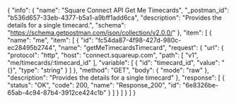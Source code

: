 {
  "info": {
    "name": "Square Connect API Get Me Timecards",
    "_postman_id": "b536d657-33eb-4377-b5a1-a9bff1add6ca",
    "description": "Provides the details for a single timecard.",
    "schema": "https://schema.getpostman.com/json/collection/v2.0.0/"
  },
  "item": [
    {
      "name": "me",
      "item": [
        {
          "id": "fc54da87-4f98-427d-980c-ec28495b2744",
          "name": "getMeTimecardsTimecard",
          "request": {
            "url": {
              "protocol": "http",
              "host": "connect.squareup.com",
              "path": [
                "v1",
                "me/timecards/:timecard_id"
              ],
              "variable": [
                {
                  "id": "timecard_id",
                  "value": "{}",
                  "type": "string"
                }
              ]
            },
            "method": "GET",
            "body": {
              "mode": "raw"
            },
            "description": "Provides the details for a single timecard"
          },
          "response": [
            {
              "status": "OK",
              "code": 200,
              "name": "Response_200",
              "id": "6e8326be-65ab-4c94-87b4-3912ce424c1b"
            }
          ]
        }
      ]
    }
  ]
}